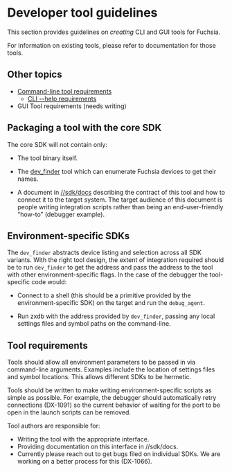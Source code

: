 # Developer tool guidelines

This section provides guidelines on *creating* CLI and GUI tools for
Fuchsia.

For information on existing tools, please refer to documentation for those
tools.

## Other topics

- [Command-line tool requirements](cli.md)
    - [CLI --help requirements](cli_help.md)
- GUI Tool requirements (needs writing)

## Packaging a tool with the core SDK

The core SDK will not contain only:

  * The tool binary itself.

  * The [dev_finder](/sdk/docs/device_discovery.md)
    tool which can enumerate Fuchsia devices to get their names.

  * A document in
    [//sdk/docs](/sdk/docs/)
    describing the contract of this tool and how to connect it to the target
    system. The target audience of this document is people writing integration
    scripts rather than being an end-user-friendly “how-to” (debugger example).

## Environment-specific SDKs

The `dev_finder` abstracts device listing and selection across all SDK
variants. With the right tool design, the extent of integration required should
be to run `dev_finder` to get the address and pass the address to the tool with
other environment-specific flags. In the case of the debugger the tool-specific
code would:

  * Connect to a shell (this should be a primitive provided by the
    environment-specific SDK) on the target and run the `debug_agent`.

  * Run zxdb with the address provided by `dev_finder`, passing any local
    settings files and symbol paths on the command-line.

## Tool requirements

Tools should allow all environment parameters to be passed in via command-line
arguments. Examples include the location of settings files and symbol
locations. This allows different SDKs to be hermetic.

Tools should be written to make writing environment-specific scripts as simple
as possible. For example, the debugger should automatically retry connections
(DX-1091) so the current behavior of waiting for the port to be open in the
launch scripts can be removed.

Tool authors are responsible for:

  * Writing the tool with the appropriate interface.
  * Providing documentation on this interface in //sdk/docs.
  * Currently please reach out to get bugs filed on individual SDKs. We are
    working on a better process for this (DX-1066).

